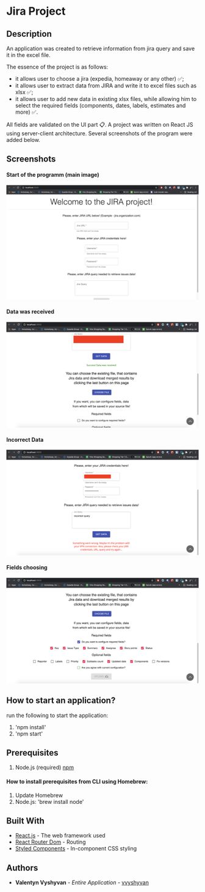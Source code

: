 # Jira Project

## Description

An application was created to retrieve information from jira query and save it in the excel file.

The essence of the project is as follows: 
- it allows user to choose a jira (expedia, homeaway or any other) ✅; 
- it allows user to extract data from JIRA and write it to excel files such as xlsx ✅;
- it allows user to add new data in existing xlsx files, while allowing him to select the required fields (components, dates, labels, estimates and more) ✅.

All fields are validated on the UI part 📋. 
A project was written on React JS using server-client architecture. Several screenshots of the program were added below.

## Screenshots

#### Start of the programm (main image)
![Alt text](/projectImages/main.png?raw=true "Main Image")

#### Data was received
![Alt text](/projectImages/success.png?raw=true "Data was received")

#### Incorrect Data
![Alt text](/projectImages/incorrectData.png?raw=true "Incorrect Data")

#### Fields choosing
![Alt text](/projectImages/fields.png?raw=true "Fields choosing")

## How to start an application?

run the following to start the application:

1. 'npm install'
2. 'npm start'

## Prerequisites
1. Node.js (required) [npm](https://www.npmjs.com/get-npm)

#### How to install prerequisites from CLI using Homebrew:
1. Update Homebrew
2. Node.js: 'brew install node'

## Built With

* [React.js](https://reactjs.org/) - The web framework used
* [React Router Dom](https://www.npmjs.com/package/react-router-dom) - Routing
* [Styled Components](https://styled-components.com/) - In-component CSS styling

## Authors

* **Valentyn Vyshyvan** - *Entire Application* - [vvyshyvan](https://github.com/vvyshyvan)
